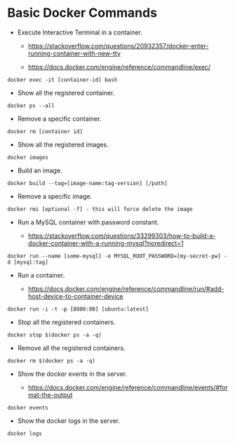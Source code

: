 # Basic Docker Commands

- Execute Interactive Terminal in a container.

  - <https://stackoverflow.com/questions/20932357/docker-enter-running-container-with-new-tty>

  - <https://docs.docker.com/engine/reference/commandline/exec/>

```text
docker exec -it [container-id] bash
```

- Show all the registered container.

```text
docker ps --all
```

- Remove a specific container.

```text
docker rm [container id]
```

- Show all the registered images.

```text
docker images
```

- Build an image.

```text
docker build --tag=[image-name:tag-version] [/path]
```

- Remove a specific image.

```text
docker rmi [optional -f] - this will force delete the image
```

- Run a MySQL container with password constant.

  - <https://stackoverflow.com/questions/33299303/how-to-build-a-docker-container-with-a-running-mysql?noredirect=1>

```text
docker run --name [some-mysql] -e MYSQL_ROOT_PASSWORD=[my-secret-pw] -d [mysql:tag]
```

- Run a container.

  - <https://docs.docker.com/engine/reference/commandline/run/#add-host-device-to-container-device>

```text
docker run -i -t -p [8080:80] [ubuntu:latest]
```

- Stop all the registered containers.

```text
docker stop $(docker ps -a -q)
```

- Remove all the registered containers.

```text
docker rm $(docker ps -a -q)
```

- Show the docker events in the server.

  - <https://docs.docker.com/engine/reference/commandline/events/#format-the-output>

```text
docker events
```

- Show the docker logs in the server.

```text
docker logs
```
